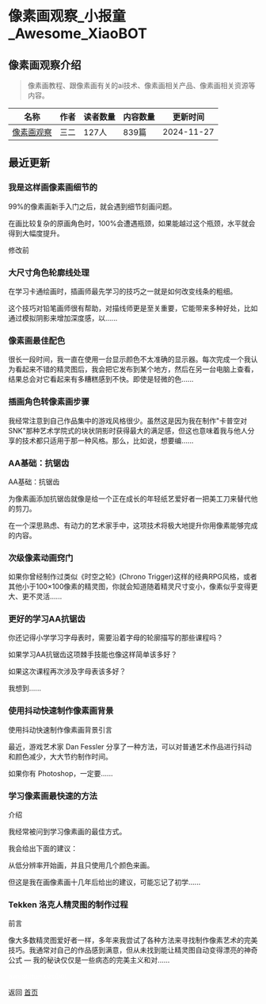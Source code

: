 # 像素画观察_小报童_Awesome_XiaoBOT

## 像素画观察介绍
> 像素画教程、跟像素画有关的ai技术、像素画相关产品、像素画相关资源等内容。  
  


|名称|作者|读者数量|内容数量|更新时间|
|---|---|---|---|---|
|[像素画观察](https://xiaobot.net/p/pixelart?refer=0b133df9-27dc-423b-8101-639049001c13)|三二|127人|839篇|2024-11-27|

## 最近更新
### 我是这样画像素画细节的

99%的像素画新手入门之后，就会遇到细节刻画问题。

在画比较复杂的原画角色时，100%会遭遇瓶颈，如果能越过这个瓶颈，水平就会得到大幅度提升。

修改前

### 大尺寸角色轮廓线处理

在学习卡通绘画时，插画师最先学习的技巧之一就是如何改变线条的粗细。

这个技巧对铅笔画师很有帮助，对描线师更是至关重要，它能带来多种好处，比如通过模拟阴影来增加深度感，以......

### 像素画最佳配色

很长一段时间，我一直在使用一台显示颜色不太准确的显示器。每次完成一个我认为看起来不错的精灵图后，我会把它发布到某个地方，然后在另一台电脑上查看，结果总会对它看起来有多糟糕感到不快。即使是轻微的色......

### 插画角色转像素画步骤

我经常注意到自己作品集中的游戏风格很少。虽然这是因为我在制作"卡普空对SNK"那种艺术学院式的块状阴影时获得最大的满足感，但这也意味着我与他人分享的技术都只适用于那一种风格。那么，比如说，想要编......

### AA基础：抗锯齿

AA基础：抗锯齿

为像素画添加抗锯齿就像是给一个正在成长的年轻纸艺爱好者一把美工刀来替代他的剪刀。

在一个深思熟虑、有动力的艺术家手中，这项技术将极大地提升你用像素能够完成的内容。

### 次级像素动画窍门

如果你曾经制作过类似《时空之轮》(Chrono
Trigger)这样的经典RPG风格，或者其他小于100×100像素的精灵图，你就会知道随着精灵尺寸变小，像素似乎变得更大、更不灵活......

### 更好的学习AA抗锯齿

你还记得小学学习字母表时，需要沿着字母的轮廓描写的那些课程吗？

如果学习AA抗锯齿这项棘手技能也像这样简单该多好？

如果这次课程再次涉及字母表该多好？

我想到......

### 使用抖动快速制作像素画背景

使用抖动快速制作像素画背景引言

最近，游戏艺术家 Dan Fessler 分享了一种方法，可以对普通艺术作品进行抖动和颜色减少，大大节约制作时间。

如果你有 Photoshop，一定要......

### 学习像素画最快速的方法

介绍

我经常被问到学习像素画的最佳方式。

我会给出下面的建议：

从低分辨率开始画，并且只使用几个颜色来画。

但这是我在画像素画十几年后给出的建议，可能忘记了初学......

### Tekken 洛克人精灵图的制作过程

前言

像大多数精灵图爱好者一样，多年来我尝试了各种方法来寻找制作像素艺术的完美技巧。我通常对自己的作品感到满意，但从未找到能让精灵图自动变得漂亮的神奇公式 —
我的秘诀仅仅是一些病态的完美主义和对......


<a href="https://github.com/Reno9527/awesome-xiaobot" style="color: white; text-decoration: none;">awesome-xiaobot</a>

返回 [首页](../README.md)

